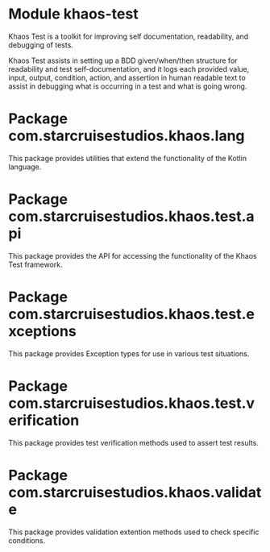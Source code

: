 # Module khaos-test
Khaos Test is a toolkit for improving self documentation, readability, and
debugging of tests.

Khaos Test assists in setting up a BDD given/when/then structure for readability
and test self-documentation, and it logs each provided value, input, output,
condition, action, and assertion in human readable text to assist in debugging
what is occurring in a test and what is going wrong.

# Package com.starcruisestudios.khaos.lang

This package provides utilities that extend the functionality of the Kotlin 
language.

# Package com.starcruisestudios.khaos.test.api

This package provides the API for accessing the functionality of the Khaos Test
framework.

# Package com.starcruisestudios.khaos.test.exceptions

This package provides Exception types for use in various test situations.

# Package com.starcruisestudios.khaos.test.verification

This package provides test verification methods used to assert test results.

# Package com.starcruisestudios.khaos.validate

This package provides validation extention methods used to check specific
conditions.
